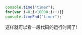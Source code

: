 ```javascript
console.time("timer");
for(var i=0;i<10000;i++){}
console.timeEnd("timer");
```

这样就可以看一段代码的运行时间了!
